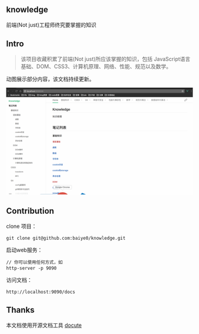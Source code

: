 ## knowledge

前端(Not just)工程师终究要掌握的知识


## Intro
> 该项目收藏积累了前端(Not just)所应该掌握的知识，包括 JavaScript语言基础、DOM、CSS3、计算机原理、网络、性能、规范以及数学。

动图展示部分内容，该文档持续更新。

![](./docs/asset/intro.gif)

## Contribution

clone 项目：

```
git clone git@github.com:baiye0/knowledge.git
```

启动web服务：

```
// 你可以使用任何方式，如
http-server -p 9090
```

访问文档：

```
http://localhost:9090/docs
```

## Thanks

本文档使用开源文档工具 [docute](https://github.com/egoist/docute)